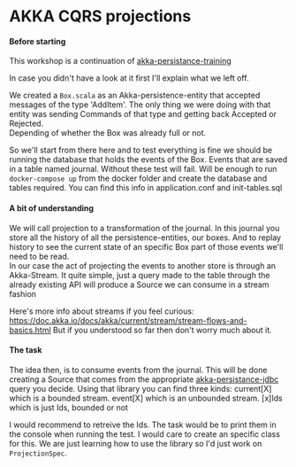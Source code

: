 # AKKA CQRS projections

#### Before starting
   This workshop is a continuation of [akka-persistance-training](link...)

   In case you didn't have a look at it first I'll explain what we left off.

   We created a `Box.scala` as an Akka-persistence-entity that accepted messages of the type 'AddItem'. The only
   thing we were doing with that entity was sending Commands of that type and getting back Accepted or Rejected.  
   Depending of whether the Box was already full or not.

   So we'll start from there here and to test everything is fine we should be running the database that holds the events
   of the Box. Events that are saved in a table named journal. Without these test will fail. Will be enough to run `docker-compose up`
   from the docker folder and create the database and tables required.
   You can find this info in application.conf and init-tables.sql

  
#### A bit of understanding

   We will call projection to a transformation of the journal. In this journal you store all the history of all the persistence-entities, our boxes. And to replay history to see the current state of an specific Box part of those events we'll need to be read.  
   In our case the act of projecting the events to another store is through an Akka-Stream. It quite simple, just a query made to the table through the already existing API will produce a Source we can consume in a stream fashion
   
   Here's more info about streams if you feel curious:  https://doc.akka.io/docs/akka/current/stream/stream-flows-and-basics.html
   But if you understood so far then don't worry much about it.
  

#### The task
   
   The idea then, is to consume events from the journal. This will be done creating a Source that comes from the appropriate [akka-persistance-jdbc](https://doc.akka.io/docs/akka-persistence-jdbc/3.5.2/) query you decide. Using that library you can find three kinds:
      current[X] which is a bounded stream.
      event[X] which is an unbounded stream.
      [x]Ids which is just Ids, bounded or not
   
   I would recommend to retreive the Ids. The task would be to print them in the console when running the test.
   I would care to create an specific class for this. We are just learning how to use the library so I'd just work
   on `ProjectionSpec`.

      
